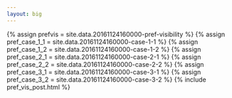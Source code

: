 ```yaml
---
layout: big
---
```

{% assign prefvis = site.data.20161124160000-pref-visibility %}
{% assign pref_case_1_1 = site.data.20161124160000-case-1-1 %}
{% assign pref_case_1_2 = site.data.20161124160000-case-1-2 %}
{% assign pref_case_2_1 = site.data.20161124160000-case-2-1 %}
{% assign pref_case_2_2 = site.data.20161124160000-case-2-2 %}
{% assign pref_case_3_1 = site.data.20161124160000-case-3-1 %}
{% assign pref_case_3_2 = site.data.20161124160000-case-3-2 %}
{% include pref_vis_post.html %}
